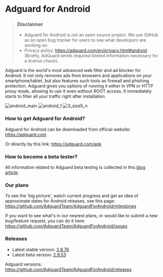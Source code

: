 # Adguard for Android
> ### Disclaimer
> * Adguard for Android is not an open source project. We use GitHub as an open bug tracker for users to see what developers are working on.
> * Privacy policy: https://adguard.com/en/privacy.html#android (Briefly, AdGuard sends required limited information necessary for a license check).

Adguard is the world's most advanced web filter and ad blocker for Android. It not only removes ads from browsers and applications on your smartphone/tablet, but also features such tools as firewall and phishing protection. Adguard gives you options of running it either in VPN or HTTP proxy mode, allowing to use it even without ROOT access. It immediately starts to filter all your traffic right after installation. 

![android_main](https://cloud.githubusercontent.com/assets/8577533/9547459/5138cc40-4da3-11e5-8697-91e3f7490986.jpg)
![android_1](https://cloud.githubusercontent.com/assets/8577533/9547396/dac9fe08-4da2-11e5-94bd-39853c73a009.jpg)
![3_size5_n](https://cloud.githubusercontent.com/assets/5947035/9525990/881678de-4cef-11e5-8dc9-0b84f4d85fc7.png)


### How to get Adguard for Android?  
Adguard for Android can be downloaded from official website:
https://adguard.com

Or directly by this link: 
https://adguard.com/apk 

### How to become a beta tester?

All information related to Adguard beta testing is collected in this [blog article](https://blog.adguard.com/en/adguard-beta-test/).

### Our plans

To see the 'big picture', watch current progress and get an idea of approximate dates for Android releases, see this page: https://github.com/AdguardTeam/AdguardForAndroid/milestones

If you want to see what's in our nearest plans, or would like to submit a new bug/feature request, you can do it here: https://github.com/AdguardTeam/AdguardForAndroid/issues

### Releases

* Latest stable version: [2.8.76](https://github.com/AdguardTeam/AdguardForAndroid/releases/tag/v2.8.76)
* Latest beta version: [2.9.53](https://github.com/AdguardTeam/AdguardForAndroid/releases/tag/v2.9.53-rc)

Adguard versions: https://github.com/AdguardTeam/AdguardForAndroid/releases
